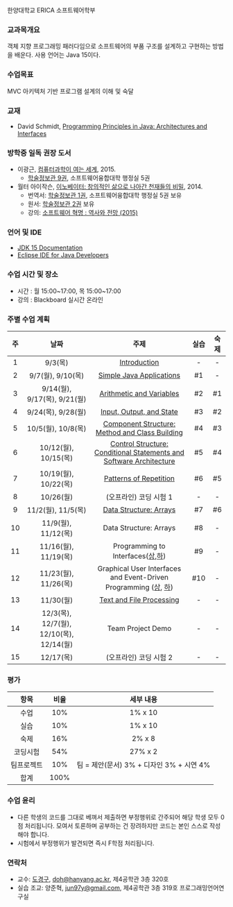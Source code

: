 한양대학교 ERICA 소프트웨어학부

### 교과목개요

객체 지향 프로그래밍 패러다임으로 소프트웨어의 부품 구조를 설계하고 구현하는 방법을 배운다.
사용 언어는 Java 15이다.

### 수업목표

MVC 아키텍처 기반 프로그램 설계의 이해 및 숙달

### 교재
- David Schmidt, [Programming Principles in Java: Architectures and Interfaces](http://people.cs.ksu.edu/~schmidt/CIS200/home.html)

### 방학중 일독 권장 도서
- 이광근, [컴퓨터과학이 여는 세계](https://cse.snu.ac.kr/node/20089), 2015. 
  + [학술정보관 9권](https://information.hanyang.ac.kr/#/search/detail/1636384), 소프트웨어융합대학 행정실 5권
- 월터 아이작슨, [이노베이터: 창의적인 삶으로 나아간 천재들의 비밀](https://books.google.co.kr/books?id=B5qFCwAAQBAJ&lpg=PT324&ots=lRwLGaoTup&dq=%EC%9D%B4%EB%85%B8%EB%B2%A0%EC%9D%B4%ED%84%B0%3A%20%EC%B0%BD%EC%9D%98%EC%A0%81%EC%9D%B8%20%EC%82%B6%EC%9C%BC%EB%A1%9C%20%EB%82%98%EC%95%84%EA%B0%84%20%EC%B2%9C%EC%9E%AC%EB%93%A4%EC%9D%98%20%EB%B9%84%EB%B0%80&hl=ko&pg=PT313#v=onepage&q=%EC%9D%B4%EB%85%B8%EB%B2%A0%EC%9D%B4%ED%84%B0:%20%EC%B0%BD%EC%9D%98%EC%A0%81%EC%9D%B8%20%EC%82%B6%EC%9C%BC%EB%A1%9C%20%EB%82%98%EC%95%84%EA%B0%84%20%EC%B2%9C%EC%9E%AC%EB%93%A4%EC%9D%98%20%EB%B9%84%EB%B0%80&f=false), 2014. 
  + 번역서: [학술정보관 1권](https://information.hanyang.ac.kr/#/search/detail/1666327), 소프트웨어융합대학 행정실 5권 보유
  + 원서: [학술정보관 2권](https://information.hanyang.ac.kr/#/search/detail/1652064) 보유 
  + 강의: [소프트웨어 혁명 : 역사와 전망 (2015)](https://www.youtube.com/playlist?list=PL0UNsS2daHTziQ6QcREkcMg773C4dhWAK)



### 언어 및 IDE
- [JDK 15 Documentation](https://docs.oracle.com/en/java/javase/15/index.html)
- [Eclipse IDE for Java Developers](https://www.eclipse.org/downloads/)

### 수업 시간 및 장소

-  시간 : 월 15:00~17:00, 목 15:00~17:00
-  강의 : Blackboard 실시간 온라인

### 주별 수업 계획

| 주 | 날짜 | 주제 | 실습 | 숙제 |
|:----:|:-----:|:-----:|:-----:|:-----:|
|  1  | 9/3(목) | [Introduction](https://drive.google.com/file/d/18v2oo3pcNxT-gkpXTZVx-hVcFLDsE1nh/view?usp=sharing)  | - | - |
|  2  | 9/7(월), 9/10(목) | [Simple Java Applications](https://drive.google.com/file/d/1Vwdb_S88_OjOOM8E8sfpx7-SUyj4uF-y/view?usp=sharing)  | #1 | - |
|  3  | 9/14(월), 9/17(목), 9/21(월) | [Arithmetic and Variables](https://drive.google.com/file/d/1g9VjYyIMLd-EEbDCXlmFhghIh-tMyHp_/view?usp=sharing) | #2 | #1 |
|  4  | 9/24(목), 9/28(월) | [Input, Output, and State](https://drive.google.com/file/d/1LADyBln2r9QkFZIYPAJ_v32sqzCxA9Kq/view?usp=sharing) | #3 | #2 |
|  5  | 10/5(월), 10/8(목) | [Component Structure: Method and Class Building](https://drive.google.com/file/d/1UiJqD4HANsGrWdxZe5La4HEmplYhycko/view?usp=sharing) | #4 | #3 |
|  6  | 10/12(월), 10/15(목) | [Control Structure: Conditional Statements and Software Architecture](https://drive.google.com/file/d/1ryHttYDsxQBBBUq_0uc0aZ4nTdirFGnv/view?usp=sharing) | #5 | #4 |
|  7  | 10/19(월), 10/22(목) | [Patterns of Repetition](https://drive.google.com/file/d/1He1ZLazSArL4y0n1BE9wuwOyipnmCGTR/view?usp=sharing) | #6 | #5 |
|  8  | 10/26(월) | (오프라인) 코딩 시험 1 | - | - |
|  9  | 11/2(월), 11/5(목) | [Data Structure: Arrays](https://drive.google.com/file/d/1mQz7CALSPhIhjQ5d9PpSlVYMCJPpaOw3/view?usp=sharing) | #7 | #6 |
|  10 | 11/9(월), 11/12(목) | Data Structure: Arrays | #8 | - |
|  11 | 11/16(월), 11/19(목) | Programming to Interfaces([상](https://drive.google.com/file/d/1pVwDj9M8Nup8V-IPJYoJ81beE8mk7K1l/view?usp=sharing),[하](https://drive.google.com/file/d/13TMg-c3EJaxMvNODu0Ki8awmtajBKxik/view?usp=sharing)) | #9 | - |
|  12 | 11/23(월), 11/26(목) | Graphical User Interfaces and Event-Driven Programming ([상](https://drive.google.com/file/d/18QOj0QD6zatvHxVEhpqm4ou-OVcMdhT8/view?usp=sharing), [하](https://drive.google.com/file/d/19dxi5ClHH2-24AwXkAyp9k0i8XVS_Iy1/view?usp=sharing))| #10 | - |
|  13 | 11/30(월) | [Text and File Processing](https://drive.google.com/file/d/1JQuwchBQT3Ms12f-Kv-G0h0G4w1o8JXk/view?usp=sharing) | - | - |
|  14 | 12/3(목), 12/7(월), 12/10(목), 12/14(월) | Team Project Demo | - | - |
|  15 | 12/17(목) | (오프라인) 코딩 시험 2 | - | - |

### 평가

| 항목 | 비율 | 세부 내용 |
|:---:|:---:|:---:|
| 수업 | 10% | 1% x 10 |
| 실습 | 10% | 1% x 10 |
| 숙제 | 16% | 2% x 8 |
| 코딩시험 | 54% | 27% x 2 |
| 팀프로젝트 | 10% | 팀 = 제안(문서) 3% + 디자인 3% + 시연 4% |
| 합계 | 100% |  |

### 수업 윤리
- 다른 학생의 코드를 그대로 베껴서 제출하면 부정행위로 간주되어 해당 학생 모두 0점 처리됩니다. 모여서 토론하며 공부하는 건 장려하지만 코드는 본인 스스로 작성해야 합니다.
- 시험에서 부정행위가 발견되면 즉시 F학점 처리됩니다.

### 연락처

- 교수: [도경구](http://doggzone.github.io/home), doh@hanyang.ac.kr, 제4공학관 3층 320호
- 실습 조교: 양준혁, jun97y@gmail.com, 제4공학관 3층 319호 프로그래밍언어연구실

